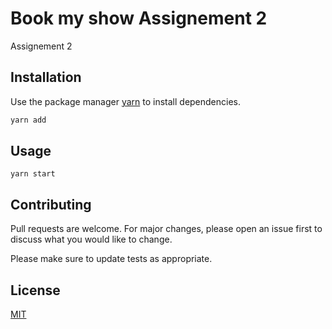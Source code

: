 # Book my show Assignement 2

Assignement 2

## Installation

Use the package manager [yarn](https://www.npmjs.com/) to install dependencies.

```bash
yarn add
```

## Usage

```yarn start```


## Contributing
Pull requests are welcome. For major changes, please open an issue first to discuss what you would like to change.

Please make sure to update tests as appropriate.

## License
[MIT](https://choosealicense.com/licenses/mit/)
